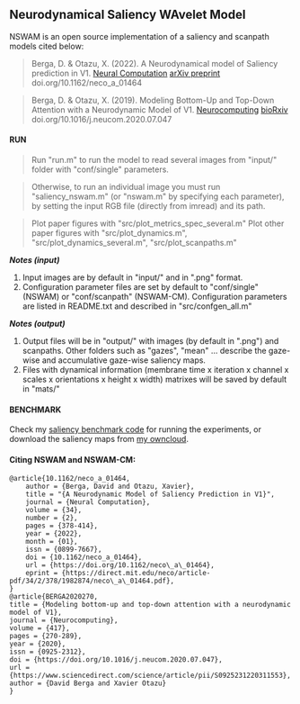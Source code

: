 Neurodynamical Saliency WAvelet Model
---
NSWAM is an open source implementation of a saliency and scanpath models cited below:
> Berga, D. & Otazu, X. (2022). A Neurodynamical model of Saliency prediction in V1. [Neural Computation](https://doi.org/10.1162/neco_a_01464) [arXiv preprint](https://arxiv.org/abs/1811.06308) doi.org/10.1162/neco_a_01464

> Berga, D. & Otazu, X. (2019). Modeling Bottom-Up and Top-Down Attention with a Neurodynamic Model of V1. [Neurocomputing](https://doi.org/10.1016/j.neucom.2020.07.047) [bioRxiv](http://dx.doi.org/10.1101/590174) doi.org/10.1016/j.neucom.2020.07.047

#### RUN
> Run "run.m" to run the model to read several images from "input/" folder with "conf/single" parameters.

> Otherwise, to run an individual image you must run "saliency_nswam.m" (or "nswam.m" by specifying each parameter), by setting the input RGB file (directly from imread) and its path.

> Plot paper figures with "src/plot_metrics_spec_several.m"
> Plot other paper figures with "src/plot_dynamics.m", "src/plot_dynamics_several.m", "src/plot_scanpaths.m"

***Notes (input)***
1. Input images are by default in "input/" and in ".png" format.
2. Configuration parameter files are set by default to "conf/single" (NSWAM) or "conf/scanpath" (NSWAM-CM). Configuration parameters are listed in README.txt and described in "src/confgen_all.m"

***Notes (output)***
1. Output files will be in "output/" with images (by default in ".png") and scanpaths. Other folders such as "gazes", "mean" ... describe the gaze-wise and accumulative gaze-wise saliency maps.
2. Files with dynamical information (membrane time x iteration x channel x scales x orientations x height x width) matrixes will be saved by default in "mats/"

#### BENCHMARK

Check my [saliency benchmark code](https://github.com/dberga/saliency) for running the experiments, or download the saliency maps from [my owncloud](https://owncloud.cvc.uab.es/owncloud/index.php/s/IJLBgMtcBvzH4vU).

#### Citing NSWAM and NSWAM-CM:

````
@article{10.1162/neco_a_01464,
    author = {Berga, David and Otazu, Xavier},
    title = "{A Neurodynamic Model of Saliency Prediction in V1}",
    journal = {Neural Computation},
    volume = {34},
    number = {2},
    pages = {378-414},
    year = {2022},
    month = {01},
    issn = {0899-7667},
    doi = {10.1162/neco_a_01464},
    url = {https://doi.org/10.1162/neco\_a\_01464},
    eprint = {https://direct.mit.edu/neco/article-pdf/34/2/378/1982874/neco\_a\_01464.pdf},
}
@article{BERGA2020270,
title = {Modeling bottom-up and top-down attention with a neurodynamic model of V1},
journal = {Neurocomputing},
volume = {417},
pages = {270-289},
year = {2020},
issn = {0925-2312},
doi = {https://doi.org/10.1016/j.neucom.2020.07.047},
url = {https://www.sciencedirect.com/science/article/pii/S0925231220311553},
author = {David Berga and Xavier Otazu}
}
````
